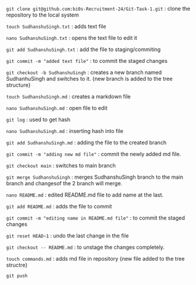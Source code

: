 `git clone git@github.com:bi0s-Recruitment-24/Git-Task-1.git` : clone the repository to the local system

`touch SudhanshuSingh.txt` : adds text file 

`nano SudhanshuSingh.txt` : opens the text file to edit it

`git add SudhanshuSingh.txt` : add the file to staging/commiting

`git commit -m "added text file"` : to commit the staged changes 

`git checkout -b SudhanshuSingh` : creates a new branch named SudhanhuSingh and switches to it.
{new branch is added to the tree structure}

`touch SudhanshuSingh.md` : creates a markdown file

`nano SudhanshuSingh.md` : open file to edit

`git log` : used to get hash

`nano SudhanshuSingh.md` : inserting hash into file

`git add SudhanshuSingh.md` : adding the file to the created branch 

`git commit -m "adding new md file"` : commit the newly added md file. 

`git checkout main` : switches to main branch

`git merge SudhanshuSingh` : merges SudhanshuSingh branch to the main branch and changesof the 2 branch will merge.

`nano README.md` : edited README.md file to add name at the last.

`git add README.md` : adds the file to commit

`git commit -m "editing name in README.md file"` : to commit the staged changes

`git reset HEAD~1` : undo the last change in the file

`git checkout -- README.md` : to unstage the changes completely. 

`touch commands.md` : adds md file in repository {new file added to the tree structre}

`git push` 

















  
 
